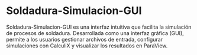 # Soldadura-Simulacion-GUI
Soldadura-Simulacion-GUI es una interfaz intuitiva que facilita la simulación de procesos de soldadura. Desarrollada como una interfaz gráfica (GUI), permite a los usuarios gestionar archivos de entrada, configurar simulaciones con CalculiX y visualizar los resultados en ParaView.
